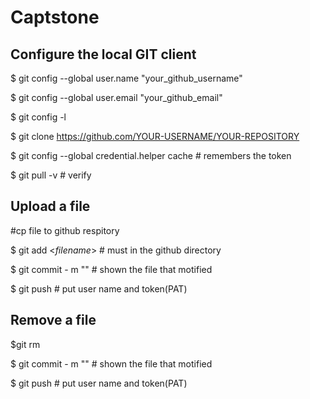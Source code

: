 # Captstone
## Configure the local GIT client
$ git config --global user.name "your_github_username"

$ git config --global user.email "your_github_email"

$ git config -l

$ git clone https://github.com/YOUR-USERNAME/YOUR-REPOSITORY 

$ git config --global credential.helper cache # remembers the token

$ git pull -v # verify


## Upload a file
#cp file to github respitory

$ git add <$filename$> # must in the github directory
  
$ git commit - m "<comments>" # shown the file that motified
  
$ git push <local name> # put user name and token(PAT)

## Remove a file
$git rm <filename> 
  
$ git commit - m "<comments>" # shown the file that motified
  
$ git push <local name> # put user name and token(PAT)
